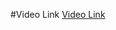 #Video Link
<a href="https://drive.google.com/file/d/1z1z2OWWzTVqDJvgVGuLuCtve831cIJpr/view?usp=drive_link">Video Link</a>
